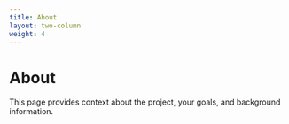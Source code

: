 ```yaml
---
title: About
layout: two-column
weight: 4
---
```


# About

This page provides context about the project, your goals, and background information.
